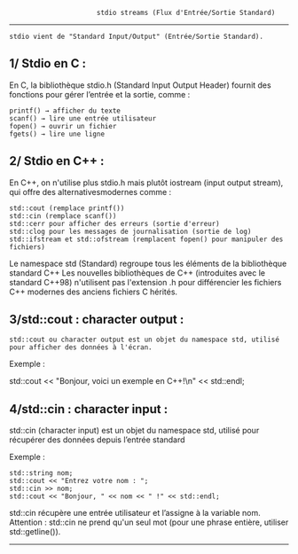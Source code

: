 			              stdio streams (Flux d'Entrée/Sortie Standard)
********************************************************************************************************

	stdio vient de "Standard Input/Output" (Entrée/Sortie Standard).

1/ Stdio en C :
---------------

En C, la bibliothèque stdio.h (Standard Input Output Header) fournit des fonctions pour gérer l’entrée et la sortie, comme :

    printf() → afficher du texte
    scanf() → lire une entrée utilisateur
    fopen() → ouvrir un fichier
    fgets() → lire une ligne

2/ Stdio en C++ :
-----------------

En C++, on n'utilise plus stdio.h mais plutôt iostream (input output stream), qui offre des alternativesmodernes comme :

    std::cout (remplace printf())
    std::cin (remplace scanf())
    std::cerr pour afficher des erreurs (sortie d'erreur)
    std::clog pour les messages de journalisation (sortie de log)
    std::ifstream et std::ofstream (remplacent fopen() pour manipuler des fichiers)

Le namespace std (Standard) regroupe tous les éléments de la bibliothèque standard C++
Les nouvelles bibliothèques de C++ (introduites avec le standard C++98) n'utilisent pas l'extension .h 
pour différencier les fichiers C++ modernes des anciens fichiers C hérités.

3/std::cout : character output :
--------------------------------

	std::cout ou character output est un objet du namespace std, utilisé pour afficher des données à l'écran.

Exemple : 

   std::cout << "Bonjour, voici un exemple en C++!\n" << std::endl;

4/std::cin : character input :
------------------------------

std::cin (character input) est un objet du namespace std, utilisé pour récupérer des données depuis l’entrée standard

Exemple :

    std::string nom;
    std::cout << "Entrez votre nom : ";
    std::cin >> nom;
    std::cout << "Bonjour, " << nom << " !" << std::endl;

std::cin récupère une entrée utilisateur et l’assigne à la variable nom.
Attention : std::cin ne prend qu'un seul mot (pour une phrase entière, utiliser std::getline()).

********************************************************************************************************
